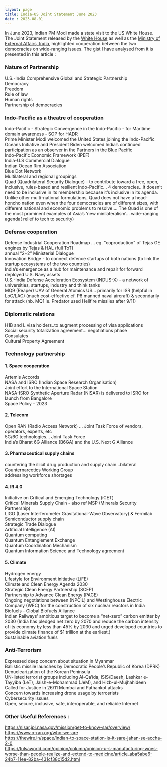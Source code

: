 ```yaml
---
layout: page
title: India-US Joint Statement June 2023
date : 2023-08-01
---
```


In June 2023, Indian PM Modi made a state visit to the US White House. The Joint Statement released by the <a href="https://www.whitehouse.gov/briefing-room/statements-releases/2023/06/22/joint-statement-from-the-united-states-and-india/">White House</a> as well as the <a href="https://mea.gov.in/bilateral-documents.htm?dtl/36711/IndiaUSA+Joint+Statement+during+the+Official+State+visit+of+Prime+Minister+Shri+Narendra+Modi+to+USA">Ministry of External Affairs, India</a>, highlighted cooperation between the two democracies on wide-ranging issues. The gist I have analysed from it is presented in this article :

### Nature of Partnership 

U.S.-India Comprehensive Global and Strategic Partnership  
Democracy  
Freedom  
Rule of law  
Human rights  
Partnership of democracies  


### Indo-Pacific as a theatre of cooperation

Indo-Pacific - Strategic Convergence in the Indo-Pacific - for Maritime domain awareness - SOP for HADR  
Prime Minister Modi welcomed the United States joining the Indo-Pacific Oceans Initiative and President Biden welcomed India’s continued participation as an observer in the Partners in the Blue Pacific  
Indo-Pacific Economic Framework (IPEF)   
India-U.S Commercial Dialogue  
Indian Ocean Rim Association  
Blue Dot Network   
Multilateral and regional groupings  
Quad (Quadrilateral Security Dialogue) - to contribute toward a free, open, inclusive, rules-based and resilient   Indo-Pacific... 4 democracies...It doesn’t need to be inclusive in its membership because it’s inclusive in its agenda. Unlike other multi-national formulations, Quad does not have a head-honcho nation even when the four democracies are of different sizes, with different national and economic problems to resolve.... The Quad is one of the most prominent examples of Asia’s ‘new minilateralism’... wide-ranging agenda( relief to tech to security)


### Defense cooperation

Defense Industrial Cooperation Roadmap ... eg. "coproduction" of Tejas GE engines by Tejas & HAL (full ToT)  
annual “2+2” Ministerial Dialogue  
Innovation Bridge - to connect defence startups of both nations (to link the startup ecosystems of the two countries)  
India’s emergence as a hub for maintenance and repair for forward deployed U.S. Navy assets  
U.S.-India Defense Acceleration Ecosystem (INDUS-X) - a network of universities, startups, industry and think tanks  
MQ9 (Reaper) UAV of General Atomics US... primarily for ISR (helpful in LoC/LAC) (much cost-effective cf. P8 manned naval aircraft) & secondarily for attack (nb. MQ1 ie. Predator used Hellfire missiles after 9/11)


### Diplomatic relations

H1B and L visa holders..to augment processing of visa applications  
Social security totalization agreement... negotiations phase  
Consulates  
Cultural Property Agreement  

### Technology partnership

#### 1. Space cooperation

Artemis Accords  
NASA and ISRO (Indian Space Research Organisation)  
Joint effort to the International Space Station  
NASA-ISRO Synthetic Aperture Radar (NISAR) is delivered to ISRO for launch from Bangalore  
Space Policy – 2023

#### 2. Telecom

Open RAN (Radio Access Network) ... Joint Task Force of vendors, operators, experts, etc  
5G/6G technologies... Joint Task Force  
India’s Bharat 6G Alliance (B6GA) and the U.S. Next G Alliance

#### 3. Pharmaceutical supply chains

countering the illicit drug production and supply chain...bilateral Counternarcotics Working Group  
addressing workforce shortages

#### 4. IR 4.0

Initiative on Critical and Emerging Technology (iCET)  
Critical Minerals Supply Chain - also ref MSP (Minerals Security Partnership)  
LIGO (Laser Interferometer Gravitational-Wave Observatory) & Fermilab  
Semiconductor supply chain  
Strategic Trade Dialogue  
Artificial Intelligence (AI)  
Quantum computing  
Quantum Entanglement Exchange  
Quantum Coordination Mechanism   
Quantum Information Science and Technology agreement

#### 5. Climate

Hydrogen energy  
Lifestyle for Environment initiative (LiFE)  
Climate and Clean Energy Agenda 2030   
Strategic Clean Energy Partnership (SCEP)  
Partnership to Advance Clean Energy (PACE)  
Ongoing negotiations between (NPCIL) and Westinghouse Electric Company (WEC) for the construction of six nuclear reactors in India  
Biofuels - Global Biofuels Alliance  
Indian Railways’ ambitious target to become a “net-zero” carbon emitter by 2030 (India has pledged net zero by 2070 and reduce the carbon intensity of its economy by less than 45% by 2030 and urged developed countries to provide climate finance of $1 trillion at the earliest.)  
Sustainable aviation fuels  


### Anti-Terrorism

Expressed deep concern about situation in Myanmar  
Ballistic missile launches by Democratic People’s Republic of Korea (DPRK)  
Denuclearization of the Korean Peninsula  
UN-listed terrorist groups including Al-Qa’ida, ISIS/Daesh, Lashkar e-Tayyiba (LeT), Jaish-e-Mohammad (JeM), and Hizb-ul-Mujhahideen  
Called for Justice in 26/11 Mumbai and Pathankot attacks  
Concern towards increasing drone usage by terrosrists  
Cybersecurity issues  
Open, secure, inclusive, safe, interoperable, and reliable Internet  


### Other Useful References :

https://nisar.jpl.nasa.gov/mission/get-to-know-sar/overview/  
https://www.o-ran.org/who-we-are  
https://thewire.in/space/indian-to-space-station-is-it-sare-jahan-se-accha-2-0  
https://tulsaworld.com/opinion/column/opinion-u-s-manufacturing-woes-worse-than-people-realize-and-extend-to-medicine/article_aba5abe6-24b7-11ee-82ba-431cf38c15d2.html

